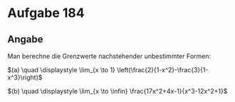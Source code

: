# Aufgabe 184
## Angabe

Man berechne die Grenzwerte nachstehender unbestimmter Formen:

$(a) \quad \displaystyle \lim_{x \to 1} \left(\frac{2}{1-x^2}-\frac{3}{1-x^3}\right)$

$(b) \quad \displaystyle \lim_{x \to \infin} \frac{17x^2+4x-1}{x^3-12x^2+1}$
